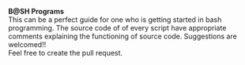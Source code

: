 **B@SH Programs**<br/>
This can be a perfect guide for one who is getting started in bash programming. The source code of
of every script have appropriate comments explaining the functioning of source code. Suggestions are welcomed!!
<br/>Feel free to create the pull request.

